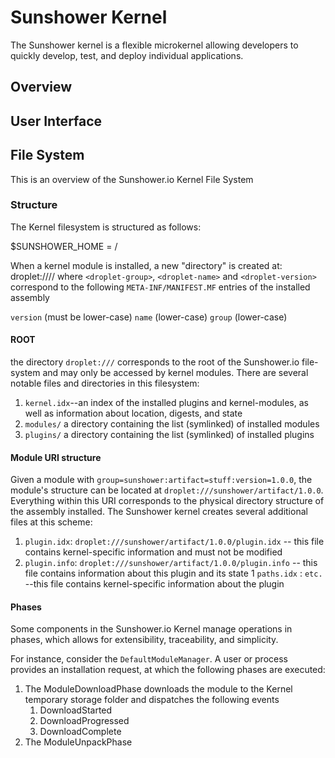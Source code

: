 # Sunshower Kernel

The Sunshower kernel is a flexible microkernel allowing developers to quickly develop, test, and deploy
individual applications.


## Overview
## User Interface
## File System
This is an overview of the Sunshower.io Kernel File System

### Structure
The Kernel filesystem is structured as follows:

$SUNSHOWER_HOME = /

When a kernel module is installed, a new "directory" is created at:
droplet://<droplet-group>/<droplet-name>/<droplet-version> 
where `<droplet-group>`, `<droplet-name>` and `<droplet-version>` correspond to the following `META-INF/MANIFEST.MF` 
entries of the installed assembly

`version` (must be lower-case)
`name` (lower-case)
`group` (lower-case)


#### ROOT
the directory `droplet:///` corresponds to the root of the Sunshower.io file-system
and may only be accessed by kernel modules. There are several notable files and directories
in this filesystem:

1. `kernel.idx`--an index of the installed plugins and kernel-modules, as well as information about location, digests, and state
1. `modules/` a directory containing the list (symlinked) of installed modules
1. `plugins/` a directory containing the list (symlinked) of installed plugins


#### Module URI structure
Given a module with `group=sunshower:artifact=stuff:version=1.0.0`, the module's structure
can be located at `droplet:///sunshower/artifact/1.0.0`.  Everything within this URI corresponds to the physical directory structure
of the assembly installed.   The Sunshower kernel creates several additional files at this scheme:

1.  `plugin.idx`: `droplet:///sunshower/artifact/1.0.0/plugin.idx` -- this file contains kernel-specific information and must not be modified
1.  `plugin.info`: `droplet:///sunshower/artifact/1.0.0/plugin.info` -- this file contains information about this plugin and its state
1   `paths.idx` : `etc.` --this file contains kernel-specific information about the plugin

#### Phases
Some components in the Sunshower.io Kernel manage operations in phases, which allows for extensibility, 
traceability, and simplicity.

For instance, consider the `DefaultModuleManager`.  A user or process provides an
installation request, at which the following phases are executed:

1. The ModuleDownloadPhase downloads the module to the Kernel temporary storage folder and dispatches the following events
   1. DownloadStarted
   1. DownloadProgressed
   1. DownloadComplete
2. The ModuleUnpackPhase   















